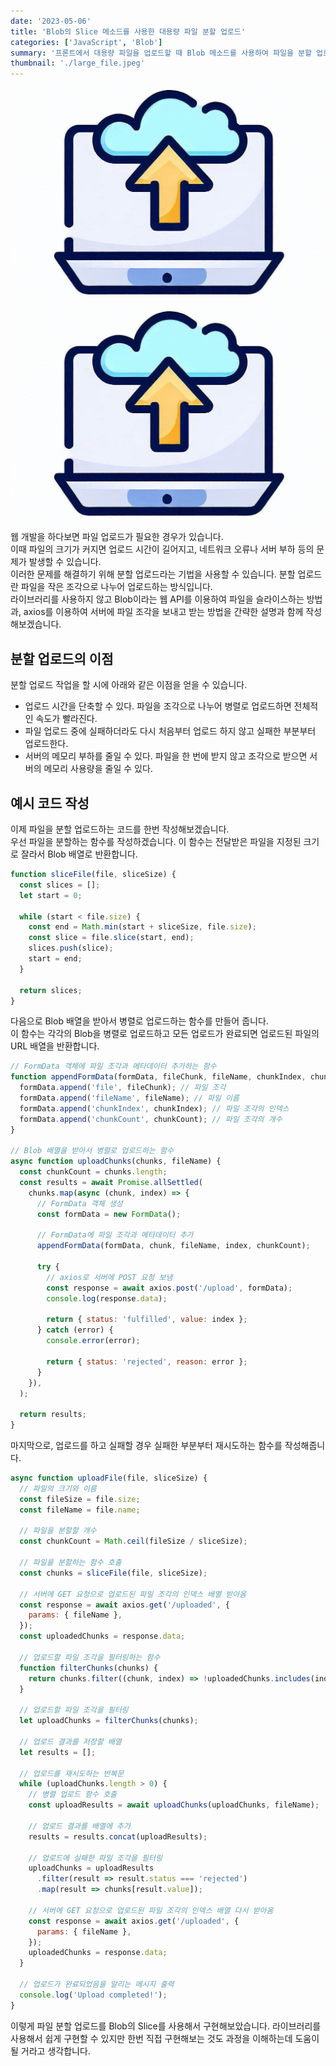 ```yaml
---
date: '2023-05-06'
title: 'Blob의 Slice 메소드를 사용한 대용량 파일 분할 업로드'
categories: ['JavaScript', 'Blob']
summary: '프론트에서 대용량 파일을 업로드할 때 Blob 메소드를 사용하여 파일을 분할 업로드하는 방법'
thumbnail: './large_file.jpeg'
---
```


![Thumbnail image](./large_file.jpeg)

<div class="img_wrapper">
  <p class="md_img">
    <img src="large_file.jpeg">
  </p>
</div>

웹 개발을 하다보면 파일 업로드가 필요한 경우가 있습니다. <br />
이때 파일의 크기가 커지면 업로드 시간이 길어지고, 네트워크 오류나 서버 부하 등의 문제가 발생할 수 있습니다. <br />
이러한 문제를 해결하기 위해 분할 업로드라는 기법을 사용할 수 있습니다. 분할 업로드란 파일을 작은 조각으로 나누어 업로드하는 방식입니다.
<br />라이브러리를 사용하지 않고 Blob이라는 웹 API를 이용하여 파일을 슬라이스하는 방법과, axios를 이용하여 서버에 파일 조각을 보내고 받는 방법을 간략한 설명과 함께 작성해보겠습니다.

## 분할 업로드의 이점

분할 업로드 작업을 할 시에 아래와 같은 이점을 얻을 수 있습니다.

- 업로드 시간을 단축할 수 있다. 파일을 조각으로 나누어 병렬로 업로드하면 전체적인 속도가 빨라진다.
- 파일 업로드 중에 실패하더라도 다시 처음부터 업로드 하지 않고 실패한 부분부터 업로드한다.
- 서버의 메모리 부하를 줄일 수 있다. 파일을 한 번에 받지 않고 조각으로 받으면 서버의 메모리 사용량을 줄일 수 있다.

## 예시 코드 작성

이제 파일을 분할 업로드하는 코드를 한번 작성해보겠습니다. <br />
우선 파일을 분할하는 함수를 작성하겠습니다. 이 함수는 전달받은 파일을 지정된 크기로 잘라서 Blob 배열로 반환합니다.

```javascript
function sliceFile(file, sliceSize) {
  const slices = [];
  let start = 0;

  while (start < file.size) {
    const end = Math.min(start + sliceSize, file.size);
    const slice = file.slice(start, end);
    slices.push(slice);
    start = end;
  }

  return slices;
}
```

다음으로 Blob 배열을 받아서 병렬로 업로드하는 함수를 만들어 줍니다. <br />
이 함수는 각각의 Blob을 병렬로 업로드하고 모든 업로드가 완료되면 업로드된 파일의 URL 배열을 반환합니다.

```javascript
// FormData 객체에 파일 조각과 메타데이터 추가하는 함수
function appendFormData(formData, fileChunk, fileName, chunkIndex, chunkCount) {
  formData.append('file', fileChunk); // 파일 조각
  formData.append('fileName', fileName); // 파일 이름
  formData.append('chunkIndex', chunkIndex); // 파일 조각의 인덱스
  formData.append('chunkCount', chunkCount); // 파일 조각의 개수
}

// Blob 배열을 받아서 병렬로 업로드하는 함수
async function uploadChunks(chunks, fileName) {
  const chunkCount = chunks.length;
  const results = await Promise.allSettled(
    chunks.map(async (chunk, index) => {
      // FormData 객체 생성
      const formData = new FormData();

      // FormData에 파일 조각과 메타데이터 추가
      appendFormData(formData, chunk, fileName, index, chunkCount);

      try {
        // axios로 서버에 POST 요청 보냄
        const response = await axios.post('/upload', formData);
        console.log(response.data);

        return { status: 'fulfilled', value: index };
      } catch (error) {
        console.error(error);

        return { status: 'rejected', reason: error };
      }
    }),
  );

  return results;
}
```

마지막으로, 업로드를 하고 실패할 경우 실패한 부분부터 재시도하는 함수를 작성해줍니다.

```javascript
async function uploadFile(file, sliceSize) {
  // 파일의 크기와 이름
  const fileSize = file.size;
  const fileName = file.name;

  // 파일을 분할할 개수
  const chunkCount = Math.ceil(fileSize / sliceSize);

  // 파일을 분할하는 함수 호출
  const chunks = sliceFile(file, sliceSize);

  // 서버에 GET 요청으로 업로드된 파일 조각의 인덱스 배열 받아옴
  const response = await axios.get('/uploaded', {
    params: { fileName },
  });
  const uploadedChunks = response.data;

  // 업로드할 파일 조각을 필터링하는 함수
  function filterChunks(chunks) {
    return chunks.filter((chunk, index) => !uploadedChunks.includes(index));
  }

  // 업로드할 파일 조각을 필터링
  let uploadChunks = filterChunks(chunks);

  // 업로드 결과를 저장할 배열
  let results = [];

  // 업로드를 재시도하는 반복문
  while (uploadChunks.length > 0) {
    // 병렬 업로드 함수 호출
    const uploadResults = await uploadChunks(uploadChunks, fileName);

    // 업로드 결과를 배열에 추가
    results = results.concat(uploadResults);

    // 업로드에 실패한 파일 조각을 필터링
    uploadChunks = uploadResults
      .filter(result => result.status === 'rejected')
      .map(result => chunks[result.value]);

    // 서버에 GET 요청으로 업로드된 파일 조각의 인덱스 배열 다시 받아옴
    const response = await axios.get('/uploaded', {
      params: { fileName },
    });
    uploadedChunks = response.data;
  }

  // 업로드가 완료되었음을 알리는 메시지 출력
  console.log('Upload completed!');
}
```

이렇게 파일 분할 업로드를 Blob의 Slice를 사용해서 구현해보았습니다. 라이브러리를 사용해서 쉽게 구현할 수 있지만 한번 직접 구현해보는 것도 과정을 이해하는데 도움이 될 거라고 생각합니다.
